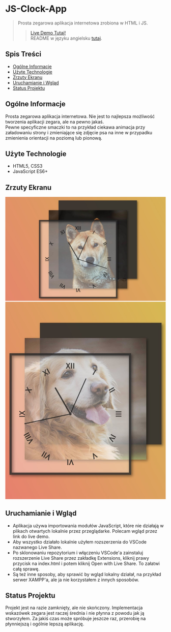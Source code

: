 # JS-Clock-App
> Prosta zegarowa aplikacja internetowa zrobiona w HTML i JS.
>> [Live Demo Tutaj!](https://thathoracy-js-clock-app.netlify.app)\
>> README w języku angielsku [tutaj](README.md).

## Spis Treści
* [Ogólne Informacje](#ogólne-informacje)
* [Użyte Technologie](#użyte-technologie)
* [Zrzuty Ekranu](#zrzuty-ekranu)
* [Uruchamianie i Wgląd](#uruchamianie-i-wgląd)
* [Status Projektu](#status-projektu)

## Ogólne Informacje
Prosta zegarowa aplikacja internetowa. Nie jest to najlepsza możliwość tworzenia aplikacji zegara, ale na pewno jakaś.\
Pewne specyficzne smaczki to na przykład ciekawa animacja przy załadowaniu strony i zmieniające się zdjęcie psa na inne w przypadku zmienienia orientacji na poziomą lub pionową.

## Użyte Technologie
- HTML5, CSS3
- JavaScript ES6+

## Zrzuty Ekranu
![Image-1](./imgs/img1.jpg?raw=true)
![Image-2](./imgs/img2.jpg?raw=true)

## Uruchamianie i Wgląd
- Aplikacja używa importowania modułów JavaScript, które nie działają w plikach otwartych lokalnie przez przeglądarke. Polecam wgląd przez link do live demo.
- Aby wszystko działało lokalnie użyłem rozszerzenia do VSCode nazwanego Live Share. 
- Po sklonowaniu repozytorium i włączeniu VSCode'a zainstaluj rozszerzenie Live Share przez zakładkę Extensions, kliknij prawy przycisk na index.html i potem kliknij Open with Live Share. To załatwi całą sprawę.
- Są też inne sposoby, aby sprawić by wgląd lokalny działał, na przykład serwer XAMPP'a, ale ja nie korzystałem z innych sposobów.

## Status Projektu
Projekt jest na razie zamknięty, ale nie skończony. Implementacja wskazówek zegara jest raczej średnia i nie płynna z powodu jak ją stworzyłem. Za jakiś czas może spróbuje jeszcze raz, przerobię na płynniejszą i ogólnie lepszą aplikację.
